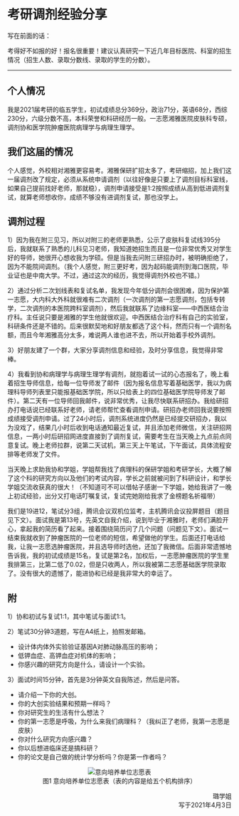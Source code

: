 # 考研调剂经验分享

写在前面的话：

考得好不如报的好！报名很重要！建议认真研究一下近几年目标医院、科室的招生情况（招生人数、录取分数线、录取的学生的分数）。

----

## 个人情况

我是2021届考研的临五学生，初试成绩总分369分，政治71分，英语68分，西综230分，六级分数不高，本科荣誉和科研经历一般。一志愿湘雅医院皮肤科专硕，调剂协和医学院肿瘤医院病理学与病理生理学。

## 我们这届的情况

个人感觉，外校相对湘雅更容易考。湘雅保研扩招太多了，考研缩招，加上我们这一届调剂改了规定，必须从系统申请调剂（以往好像是只要上了调剂目标科室线，如果自己提前找好老师，那就稳），调剂申请接受是1:2按照成绩从高到低进调剂复试，就算老师想收你，成绩不够没有进调剂复试，那也没学上。

## 调剂过程

1）因为我在附三见习，所以对附三的老师更熟悉，公示了皮肤科复试线395分后，我就联系了熟悉的儿科见习老师，我知道她招生而且是一位非常优秀又对学生好的导师，她很开心想收我为学硕。但是当我去问附三研招办时，被明确拒绝了，因为不能院间调剂。（我个人感觉，附三更好考，因为起码能调剂到海口医院，毕业证也是中南大学。不过，通过这次的经历，我觉得调剂外校也不错。）

2）通过分析二次划线表和复试名单，我发现今年低分调剂会很困难，因为保护第一志愿，大内科大外科就很难有二次调剂（一次调剂的第一志愿调剂，包括专转学，二次调剂的本医院跨科室调剂），然后我就联系了边缘科室——中西医结合治疗科。主任说只要是湘雅的学生他就很欢迎。中西医结合治疗科有自己的实验室，科研条件还是不错的。后来很默契地和好朋友都选了这个科，然而只有一个调剂名额，而且今年湘雅高分太多，难说两人谁也进不去，所以开始着手校外调剂。

3）好朋友建了一个群，大家分享调剂信息和经验，及时分享信息，我觉得非常棒。

4）我看到协和病理学与病理生理学有调剂，就抱着试一试的心态报名了，晚上看着招生导师信息，给每一位导师发了邮件（因为报名信息写着基础医学，我以为病理科导师列表里只能报基础医学院，所以只给表上的四位基础医学院导师发了邮件）。第二天有一位导师回我邮件，说非常优秀，让我尽快联系研招办。我给研招办打电话说已经联系好老师，请老师帮忙查看调剂申请。研招办老师回我说要按照成绩接受调剂申请。过了24小时后，调剂系统进度仍然是已经提交研招办，我以为没戏了，结果几小时后收到电话通知最近复试，并且添加老师微信，关注研招网信息，一两小时后研招网进度直接到了调剂复试，需要考生在当天晚上九点前点同意复试。晚上老师拉群，说第二天试机，第三天上午笔试，下午面试，具体流程安排等老师发了文件。

当天晚上求助我协和学姐，学姐帮我找了病理科的保研学姐和考研学长，大概了解了这个科的研究方向以及他们的考试内容，学长之前就被问到了科研设计，和学长学姐交流收获真的很大！（不知道可不可以借帖子感谢一下学姐，她给我讲了一晚上初试经验，出分又打电话叮嘱复试，复试完她刚给我求了金榜题名祈福带）

我们是19进12，笔试分3组，腾讯会议双机位监考，主机腾讯会议投屏题目（题目见下文）。面试我是第13号，先英文自我介绍，说到毕业于湘雅时，老师们满脸开心，拿起我的简历看了起来。接着围绕简历问了几个问题（问题见下文）。面试一结束我就收到了肿瘤医院的一位老师的短信，希望做他的学生。后面还打电话给我，让我一志愿选肿瘤医院，并且选导师时选他，还加了我微信。后面非常遗憾地告诉我，我的初试成绩是15名，复试是第2名，加权后，一志愿肿瘤医院的学生里我排第三，比第二低了0.02，但是只收两人，所以我被第二志愿基础医学院录取了。没有很大的遗憾了，能进协和已经是我非常大的幸运了。

## 附

1）协和初试与复试1:1，其中笔试与面试1:1。

2）笔试30分钟3道题，写在A4纸上，拍照发邮箱。
+ 设计体内体外实验验证基因A对肺动脉高压的影响；
+ 低钾血症、高钾血症对机体的影响；
+ 你感兴趣的研究方向是什么，请设计一个实验。

3）面试时间15分钟，首先是3分钟英文自我陈述，然后是问答。
+ 请介绍一下你的大创。
+ 你的大创实验结果和预期一样吗？
+ 你对研究生的生活有什么想法？
+ 你的第一志愿是呼吸，为什么来我们病理科？（我纠正了老师，我第一志愿是皮肤）
+ 你对什么研究方向感兴趣？
+ 你以后想进临床还是搞科研？
+ 你的论文是自己做的统计学分析吗？你是第一作者吗？

<p align=center>
<img src="https://gitee.com/xunlutzp/xunlutzp/raw/master/Image/Ch9_6_1.jpeg" alt="意向培养单位志愿表">
<br/>图1 意向培养单位志愿表（表的内容是给五个机构排序）
</p>

<p align="right">璐学姐<br/>写于2021年4月3日</p>